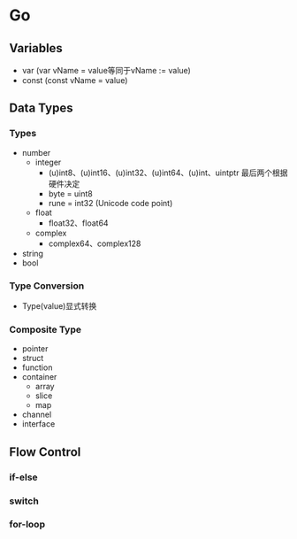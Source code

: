 # Go

## Variables
- var (var vName = value等同于vName := value)
- const (const vName = value)

## Data Types
### Types
- number
    - integer
        - (u)int8、(u)int16、(u)int32、(u)int64、(u)int、uintptr 最后两个根据硬件决定
        - byte = uint8
        - rune = int32 (Unicode code point)
    - float
        - float32、float64
    - complex
        - complex64、complex128
- string
- bool

### Type Conversion
- Type(value)显式转换

### Composite Type
- pointer
- struct
- function
- container
    - array
    - slice
    - map
- channel
- interface

## Flow Control
### if-else

### switch

### for-loop

